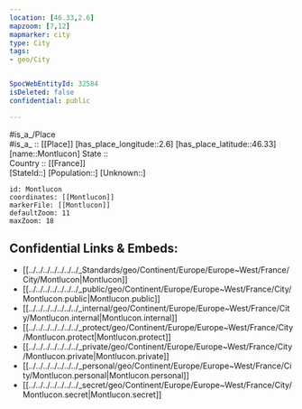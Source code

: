 ```yaml
---
location: [46.33,2.6] 
mapzoom: [7,12] 
mapmarker: city 
type: City
tags:
- geo/City


SpocWebEntityId: 32584
isDeleted: false
confidential: public

---
```

#is_a_/Place  
#is_a_ :: [[Place]] 
[has_place_longitude::2.6] 
[has_place_latitude::46.33] 
[name::Montlucon] 
State ::  
Country :: [[France]]  
[StateId::] 
[Population::] 
[Unknown::] 


```leaflet
id: Montlucon
coordinates: [[Montlucon]] 
markerFile: [[Montlucon]] 
defaultZoom: 11 
maxZoom: 18
```


## Confidential Links & Embeds: 
- [[../../../../../../../_Standards/geo/Continent/Europe/Europe~West/France/City/Montlucon|Montlucon]] 
- [[../../../../../../../_public/geo/Continent/Europe/Europe~West/France/City/Montlucon.public|Montlucon.public]] 
- [[../../../../../../../_internal/geo/Continent/Europe/Europe~West/France/City/Montlucon.internal|Montlucon.internal]] 
- [[../../../../../../../_protect/geo/Continent/Europe/Europe~West/France/City/Montlucon.protect|Montlucon.protect]] 
- [[../../../../../../../_private/geo/Continent/Europe/Europe~West/France/City/Montlucon.private|Montlucon.private]] 
- [[../../../../../../../_personal/geo/Continent/Europe/Europe~West/France/City/Montlucon.personal|Montlucon.personal]] 
- [[../../../../../../../_secret/geo/Continent/Europe/Europe~West/France/City/Montlucon.secret|Montlucon.secret]] 
